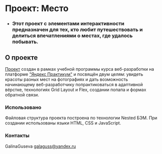# Проект: Место

- ### Этот проект с элементами интерактивности предназначен для тех, кто любит путешествовать и делиться впечатлениями о местах, где удалось побывать.

## О проекте

[Проект](https://galinaguseva.github.io/mesto/) создан в рамках учебной программы курса веб-разработки на платформе ["Яндекс Практикум"](https://practicum.yandex.ru/) и посвящён двум целям: увидеть красоты разных мест на фотографиях и дать возможность начинающему веб-разработчику попрактиковаться в адаптивной вёрстке, технологиях Grid Layout и Flex, создании попапа и формах обратной связи.

### Использовано

Файловая структура проекта построена по технологии Nested БЭМ. При создании использованы языки HTML, CSS и JavaScript.

### Контакты

GalinaGuseva galaguss@yandex.ru
